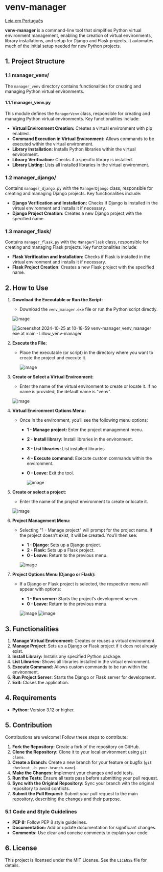 # venv-manager

[Leia em Português](./README_PT-BR.md)

**venv-manager** is a command-line tool that simplifies Python virtual environment management, enabling the creation of virtual environments, library installations, and setup for Django and Flask projects. It automates much of the initial setup needed for new Python projects.

## 1. Project Structure

### 1.1 manager_venv/

The `manager_venv` directory contains functionalities for creating and managing Python virtual environments.

#### 1.1.1 manager_venv.py

This module defines the `ManagerVenv` class, responsible for creating and managing Python virtual environments. Key functionalities include:

- **Virtual Environment Creation:** Creates a virtual environment with pip enabled.
- **Command Execution in Virtual Environment:** Allows commands to be executed within the virtual environment.
- **Library Installation:** Installs Python libraries within the virtual environment.
- **Library Verification:** Checks if a specific library is installed.
- **Library Listing:** Lists all installed libraries in the virtual environment.

### 1.2 manager_django/

Contains `manager_django.py` with the `ManagerDjango` class, responsible for creating and managing Django projects. Key functionalities include:

- **Django Verification and Installation:** Checks if Django is installed in the virtual environment and installs it if necessary.
- **Django Project Creation:** Creates a new Django project with the specified name.

### 1.3 manager_flask/

Contains `manager_flask.py` with the `ManagerFlask` class, responsible for creating and managing Flask projects. Key functionalities include:

- **Flask Verification and Installation:** Checks if Flask is installed in the virtual environment and installs it if necessary.
- **Flask Project Creation:** Creates a new Flask project with the specified name.

## 2. How to Use

1. **Download the Executable or Run the Script:**
   - Download the `venv_manager.exe` file or run the Python script directly.

   ![image](https://github.com/user-attachments/assets/9efeb5b2-e2d2-48ca-bd72-c51e01b3dfc0)

   ![Screenshot 2024-10-25 at 10-18-59 venv-manager_venv_manager exe at main · Lillow_venv-manager](https://github.com/user-attachments/assets/f2bbb4aa-81f9-4738-b071-82fb48942ff8)



3. **Execute the File:**
   - Place the executable (or script) in the directory where you want to create the project and execute it.
  
     ![image](https://github.com/user-attachments/assets/e5c3656c-802a-44b8-87fa-35d23bdb0722)


4. **Create or Select a Virtual Environment:**
   - Enter the name of the virtual environment to create or locate it. If no name is provided, the default name is "venv".

   ![image](https://github.com/user-attachments/assets/20689a39-fe9b-49dc-ae24-8ee5a864c405)


5. **Virtual Environment Options Menu:**
   - Once in the environment, you’ll see the following menu options:
     - **1 - Manage project:** Enter the project management menu.
     - **2 - Install library:** Install libraries in the environment.
     - **3 - List libraries:** List installed libraries.
     - **4 - Execute command:** Execute custom commands within the environment.
     - **0 - Leave:** Exit the tool.
    
       ![image](https://github.com/user-attachments/assets/be7a45a5-8932-4ad3-805a-b99adc70685c)


6. **Create or select a project:**
   - Enter the name of the project environment to create or locate it.

   ![image](https://github.com/user-attachments/assets/b474c26f-9278-40ea-a528-b329d901448a)


7. **Project Management Menu:**
   - Selecting "1 - Manage project" will prompt for the project name. If the project doesn’t exist, it will be created. You’ll then see:
     - **1 - Django:** Sets up a Django project.
     - **2 - Flask:** Sets up a Flask project.
     - **0 - Leave:** Return to the previous menu.

     ![image](https://github.com/user-attachments/assets/7ad2a8fa-931f-44d1-aafa-5835e2698084)


7. **Project Options Menu (Django or Flask):**
   - If a Django or Flask project is selected, the respective menu will appear with options:
     - **1 - Run server:** Starts the project’s development server.
     - **0 - Leave:** Return to the previous menu.
    
     ![image](https://github.com/user-attachments/assets/04e9e629-000f-4004-99be-b9b1d19c6404)
     ![image](https://github.com/user-attachments/assets/0d16edd2-fbf5-4757-b130-6114ba7c5e46)


## 3. Functionalities

1. **Manage Virtual Environment:** Creates or reuses a virtual environment.
2. **Manage Project:** Sets up a Django or Flask project if it does not already exist.
3. **Install Library:** Installs any specified Python package.
4. **List Libraries:** Shows all libraries installed in the virtual environment.
5. **Execute Command:** Allows custom commands to be run within the environment.
6. **Run Project Server:** Starts the Django or Flask server for development.
7. **Exit:** Closes the application.

## 4. Requirements

- **Python:** Version 3.12 or higher.

## 5. Contribution

Contributions are welcome! Follow these steps to contribute:

1. **Fork the Repository:** Create a fork of the repository on GitHub.
2. **Clone the Repository:** Clone it to your local environment using `git clone`.
3. **Create a Branch:** Create a new branch for your feature or bugfix (`git checkout -b your-branch-name`).
4. **Make the Changes:** Implement your changes and add tests.
5. **Run the Tests:** Ensure all tests pass before submitting your pull request.
6. **Sync with the Original Repository:** Sync your branch with the original repository to avoid conflicts.
7. **Submit the Pull Request:** Submit your pull request to the main repository, describing the changes and their purpose.

### 5.1 Code and Style Guidelines

- **PEP 8:** Follow PEP 8 style guidelines.
- **Documentation:** Add or update documentation for significant changes.
- **Comments:** Use clear and concise comments to explain your code.

## 6. License

This project is licensed under the MIT License. See the `LICENSE` file for details.
